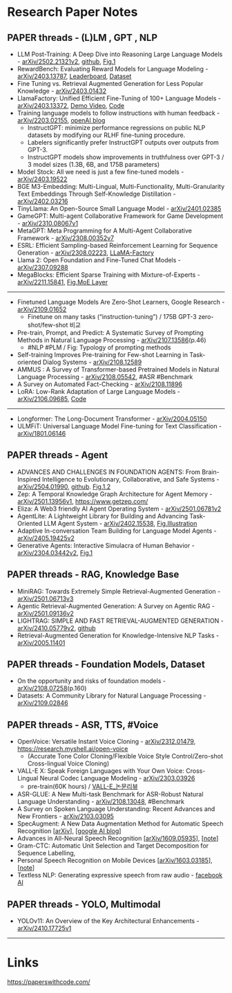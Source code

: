 # Research Paper Notes 
## PAPER threads - (L)LM , GPT , NLP
* LLM Post-Training: A Deep Dive into Reasoning Large Language Models - [arXiv/2502.21321v2](https://arxiv.org/pdf/2502.21321v2), [github](https://github.com/mbzuai-oryx/Awesome-LLM-Post-training), [Fig.1](https://github.com/mbzuai-oryx/Awesome-LLM-Post-training/blob/main/Images/teasor.jpg)
* RewardBench: Evaluating Reward Models for Language Modeling - [arXiv/2403.13787](https://arxiv.org/pdf/2403.13787v1.pdf), [Leaderboard](https://huggingface.co/spaces/allenai/reward-bench), [Dataset](https://huggingface.co/datasets/allenai/reward-bench)
* Fine Tuning vs. Retrieval Augmented Generation for Less Popular Knowledge - [arXiv/2403.01432](https://arxiv.org/abs/2403.01432)
* LlamaFactory: Unified Efficient Fine-Tuning of 100+ Language Models - [arXiv/2403.13372](https://arxiv.org/abs/2403.13372), [Demo Video](https://youtu.be/W29FgeZEpus?si=vhYd_dcGMt5lLTEo), [Code](https://github.com/hiyouga/LLaMA-Factory)
* Training language models to follow instructions with human feedback - [arXiv/2203.02155](https://arxiv.org/abs/2203.02155), [openAI blog](https://openai.com/blog/instruction-following/)
  - InstructGPT: minimize performance regressions on public NLP datasets by modifying our RLHF fine-tuning procedure.
  - Labelers significantly prefer InstructGPT outputs over outputs from GPT-3.
  - InstructGPT models show improvements in truthfulness over GPT-3 / 3 model sizes (1.3B, 6B, and 175B parameters)
* Model Stock: All we need is just a few fine-tuned models - [arXiv/2403.19522](https://arxiv.org/abs/2403.19522)
* BGE M3-Embedding: Multi-Lingual, Multi-Functionality, Multi-Granularity Text Embeddings Through Self-Knowledge Distillation - [arXiv/2402.03216](https://arxiv.org/abs/2402.03216)
* TinyLlama: An Open-Source Small Language Model - [arXiv/2401.02385](https://arxiv.org/abs/2401.02385)
* GameGPT: Multi-agent Collaborative Framework for Game Development - [arXiv/2310.08067v1](https://arxiv.org/pdf/2310.08067v1)
* MetaGPT: Meta Programming for A Multi-Agent Collaborative Framework - [arXiv/2308.00352v7](https://arxiv.org/pdf/2308.00352v7)
* ESRL: Efficient Sampling-based Reinforcement Learning for Sequence Generation - [arXiv/2308.02223](https://arxiv.org/abs/2308.02223), [LLaMA-Factory](https://github.com/hiyouga/LLaMA-Factory)
* Llama 2: Open Foundation and Fine-Tuned Chat Models - [arXiv/2307.09288](https://arxiv.org/abs/2307.09288)
* MegaBlocks: Efficient Sparse Training with Mixture-of-Experts - [arXiv/2211.15841](https://arxiv.org/abs/2211.15841), [Fig.MoE Layer](https://tenstorrent.com/wp-content/uploads/2023/11/MegaBlocks.png)
------
* Finetuned Language Models Are Zero-Shot Learners, Google Research - [arXiv/2109.01652](https://arxiv.org/pdf/2109.01652.pdf) 
  - Finetune on many tasks (“instruction-tuning”) / 175B GPT-3 zero-shot/few-shot 비교
* Pre-train, Prompt, and Predict: A Systematic Survey of Prompting Methods in Natural Language Processing - [arXiv/2107.13586](https://arxiv.org/pdf/2107.13586v1.pdf)(p.46)
  - #NLP #PLM / Fig: Typology of prompting methods
* Self-training Improves Pre-training for Few-shot Learning in Task-oriented Dialog Systems - [arXiv/2108.12589](https://arxiv.org/abs/2108.12589)
* AMMUS : A Survey of Transformer-based Pretrained Models in Natural Language Processing - [arXiv/2108.05542](https://arxiv.org/abs/2108.05542), #ASR #Benchmark
* A Survey on Automated Fact-Checking - [arXiv/2108.11896](https://arxiv.org/abs/2108.11896)
* LoRA: Low-Rank Adaptation of Large Language Models - [arXiv/2106.09685](https://arxiv.org/abs/2106.09685v2), [Code](https://github.com/microsoft/LoRA)
------
* Longformer: The Long-Document Transformer - [arXiv/2004.05150](https://arxiv.org/abs/2004.05150)
* ULMFiT: Universal Language Model Fine-tuning for Text Classification - [arXiv/1801.06146](https://arxiv.org/abs/1801.06146)
  
## PAPER threads - Agent 
* ADVANCES AND CHALLENGES IN FOUNDATION AGENTS: From Brain-Inspired Intelligence to Evolutionary, Collaborative, and Safe Systems - [arXiv/2504.01990](https://arxiv.org/pdf/2504.01990v1), [github](https://github.com/FoundationAgents/awesome-foundation-agents). [Fig.1.2](https://github.com/FoundationAgents/awesome-foundation-agents/raw/main/assets/1-agent_framework.png)
* Zep: A Temporal Knowledge Graph Architecture for Agent Memory - [arXiv/2501.13956v1](https://arxiv.org/pdf/2501.13956v1), https://www.getzep.com/
* Eliza: A Web3 friendly AI Agent Operating System - [arXiv/2501.06781v2](https://arxiv.org/pdf/2501.06781v2)
* AgentLite: A Lightweight Library for Building and Advancing Task-Oriented LLM Agent System - [arXiv/2402.15538](https://arxiv.org/abs/2402.15538), [Fig.Illustration](https://d3i71xaburhd42.cloudfront.net/fc1dec23e44b7316cae4cda93ab0fdd1c56b2f28/9-Figure2-1.png)
* Adaptive In-conversation Team Building for Language Model Agents - [arXiv/2405.19425v2](https://arxiv.org/pdf/2405.19425v2)
* Generative Agents: Interactive Simulacra of Human Behavior - [arXiv/2304.03442v2](https://arxiv.org/pdf/2304.03442v2), [Fig.1](https://miro.medium.com/v2/resize:fit:1100/format:webp/1*bLHYvHFoAIaYDY4hYScbcA.png)

## PAPER threads - RAG, Knowledge Base
* MiniRAG: Towards Extremely Simple Retrieval-Augmented Generation - [arXiv/2501.06713v3](https://arxiv.org/pdf/2501.06713v3)
* Agentic Retrieval-Augmented Generation: A Survey on Agentic RAG - [arXiv/2501.09136v2](https://arxiv.org/pdf/2501.09136v2)
* LIGHTRAG: SIMPLE AND FAST RETRIEVAL-AUGMENTED GENERATION - [arXiv/2410.05779v2](https://arxiv.org/pdf/2410.05779v2), [github](https://github.com/HKUDS/LightRAG)
* Retrieval-Augmented Generation for Knowledge-Intensive NLP Tasks -  [arXiv/2005.11401](https://arxiv.org/abs/2005.11401)
  
## PAPER threads - Foundation Models, Dataset 
* On the opportunity and risks of foundation models - [arXiv/2108.07258](https://arxiv.org/abs/2108.07258)(p.160)
* Datasets: A Community Library for Natural Language Processing - [arXiv/2109.02846](https://arxiv.org/pdf/2109.02846.pdf)
 
## PAPER threads - ASR, TTS, #Voice
* OpenVoice: Versatile Instant Voice Cloning - [arXiv/2312.01479](https://arxiv.org/abs/2312.01479), https://research.myshell.ai/open-voice
  - (Accurate Tone Color Cloning/Flexible Voice Style Control/Zero-shot Cross-lingual Voice Cloning)
* VALL-E X: Speak Foreign Languages with Your Own Voice: Cross-Lingual Neural Codec Language Modeling - [arXiv/2303.03926](https://arxiv.org/abs/2303.03926)
  - pre-train(60K hours) / [VALL-E_논문리뷰](https://kimjy99.github.io/%EB%85%BC%EB%AC%B8%EB%A6%AC%EB%B7%B0/vall-e/)
* ASR-GLUE: A New Multi-task Benchmark for ASR-Robust Natural Language Understanding - [arXiv/2108.13048](https://arxiv.org/abs/2108.13048), #Benchmark
* A Survey on Spoken Language Understanding: Recent Advances and New Frontiers - [arXiv/2103.03095](https://arxiv.org/abs/2103.03095)
* SpecAugment: A New Data Augmentation Method for Automatic Speech Recognition [[arXiv](https://arxiv.org/abs/1904.08779)], [[google AI blog](https://ai.googleblog.com/2019/04/specaugment-new-data-augmentation.html)] 
* Advances in All-Neural Speech Recognition [[arXiv/1609.05935](https://arxiv.org/abs/1609.05935)], [[note](https://github.com/knlee-voice/PaperNotes/blob/master/notes/aXv1609.05935.md)]
* Gram-CTC: Automatic Unit Selection and Target Decomposition for Sequence Labelling, 
* Personal Speech Recognition on Mobile Devices [[arXiv/1603.03185](https://arxiv.org/abs/1603.03185)], [[note](notes/aXv1603.03185.md)]
* Textless NLP: Generating expressive speech from raw audio - [facebook AI](https://ai.facebook.com/blog/textless-nlp-generating-expressive-speech-from-raw-audio)

## PAPER threads - YOLO, Multimodal 
* YOLOv11: An Overview of the Key Architectural Enhancements - [arXiv/2410.17725v1](https://arxiv.org/pdf/2410.17725v1)
  
---
# Links 
https://paperswithcode.com/
